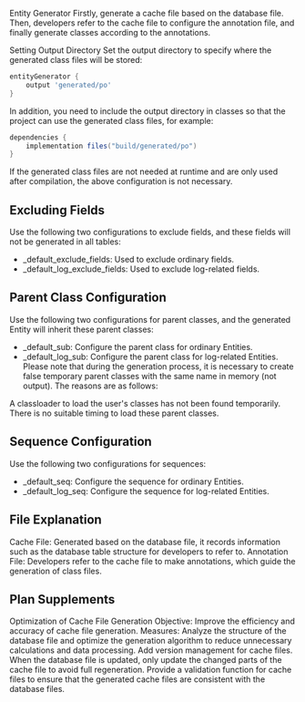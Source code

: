 Entity Generator
Firstly, generate a cache file based on the database file. Then, developers refer to the cache file to configure the annotation file, and finally generate classes according to the annotations.

Setting Output Directory
Set the output directory to specify where the generated class files will be stored:
```groovy
entityGenerator {
	output 'generated/po'
}
```
In addition, you need to include the output directory in classes so that the project can use the generated class files, for example:
```groovy
dependencies {
    implementation files("build/generated/po")
}
```
If the generated class files are not needed at runtime and are only used after compilation, the above configuration is not necessary.

## Excluding Fields
Use the following two configurations to exclude fields, and these fields will not be generated in all tables:
- _default_exclude_fields: Used to exclude ordinary fields.
- _default_log_exclude_fields: Used to exclude log-related fields.

## Parent Class Configuration
Use the following two configurations for parent classes, and the generated Entity will inherit these parent classes:
- _default_sub: Configure the parent class for ordinary Entities.
- _default_log_sub: Configure the parent class for log-related Entities.
Please note that during the generation process, it is necessary to create false temporary parent classes with the same name in memory (not output). The reasons are as follows:

A classloader to load the user's classes has not been found temporarily.
There is no suitable timing to load these parent classes.
## Sequence Configuration
Use the following two configurations for sequences:
- _default_seq: Configure the sequence for ordinary Entities.
- _default_log_seq: Configure the sequence for log-related Entities.

## File Explanation
Cache File: Generated based on the database file, it records information such as the database table structure for developers to refer to.
Annotation File: Developers refer to the cache file to make annotations, which guide the generation of class files.

## Plan Supplements
Optimization of Cache File Generation
Objective: Improve the efficiency and accuracy of cache file generation.
Measures:
Analyze the structure of the database file and optimize the generation algorithm to reduce unnecessary calculations and data processing.
Add version management for cache files. When the database file is updated, only update the changed parts of the cache file to avoid full regeneration.
Provide a validation function for cache files to ensure that the generated cache files are consistent with the database files.
